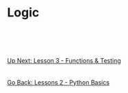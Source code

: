 # Logic

\
\
\
\
[Up Next: Lesson 3 - Functions & Testing](../lesson03-functions-testing/README.md)
\
\
\
[Go Back: Lessons 2 - Python Basics](README.md)
